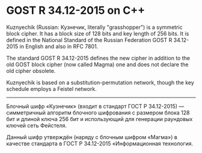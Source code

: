 # GOST R 34.12-2015 on C++

Kuznyechik (Russian: Кузнечик, literally "grasshopper") is a symmetric block cipher. 
It has a block size of 128 bits and key length of 256 bits. 
It is defined in the National Standard of the Russian Federation GOST R 34.12-2015 in English and also in RFC 7801.

The standard GOST R 34.12-2015 defines the new cipher in addition to the old GOST block cipher (now called Magma) 
one and does not declare the old cipher obsolete.

Kuznyechik is based on a substitution-permutation network, though the key schedule employs a Feistel network.

---

Блочный шифр «Кузнечик» (входит в стандарт ГОСТ Р 34.12-2015) — симметричный алгоритм блочного шифрования с 
размером блока 128 бит и длиной ключа 256 бит и использующий для генерации раундовых ключей сеть Фейстеля.

Данный шифр утверждён (наряду с блочным шифром «Магма») в качестве стандарта в ГОСТ Р 34.12-2015 «Информационная технология.
